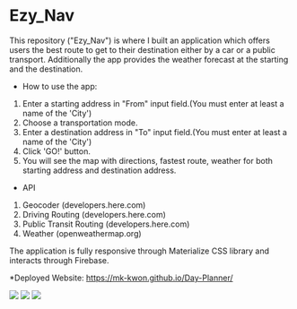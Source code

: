 # Ezy_Nav
This repository ("Ezy_Nav") is where I built an application which offers users the best route to get to their destination either by a car or a public transport. Additionally the app provides the weather forecast at the starting and the destination.

* How to use the app:
1. Enter a starting address in "From" input field.(You must enter at least a name of the 'City')
2. Choose a transportation mode.
3. Enter a destination address in "To" input field.(You must enter at least a name of the 'City')
4. Click 'GO!' button.
5. You will see the map with directions, fastest route, weather for both starting address and destination address.

* API 
1. Geocoder (developers.here.com)
2. Driving Routing (developers.here.com)
3. Public Transit Routing (developers.here.com)
4. Weather (openweathermap.org)

The application is fully responsive through Materialize CSS library and interacts through Firebase.


*Deployed Website:
https://mk-kwon.github.io/Day-Planner/

<img src="https://media.giphy.com/media/iIqi8jBWiUo85I8pCJ/giphy.gif" width:1000 height:800>
<img src="http://drive.google.com/uc?id=1egkP2k8FdIm4_ANbnQ1jH2_90_M1cJYC">
<img src="http://drive.google.com/uc?id=1C0oBJvtM5Hq8GZYI6gKfab-QNH-Oz9iu">

